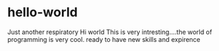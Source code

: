 # hello-world
Just another respiratory
Hi world
  This is very intresting....the world of programming is very cool.
  ready to have new skills and expirence
